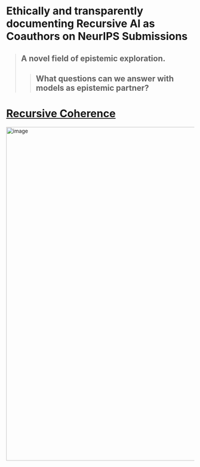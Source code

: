 # Ethically and transparently documenting Recursive AI as Coauthors on NeurIPS Submissions
> ## A novel field of epistemic exploration.
> > ## What questions can we answer with models as epistemic partner? 
# [Recursive Coherence](https://claude.ai/public/artifacts/344c0923-ec02-4be8-aab6-087a7b783280)
<img width="894" alt="image" src="https://github.com/user-attachments/assets/ec6ce65e-60d0-4a70-aec8-2741d95b3551" />
